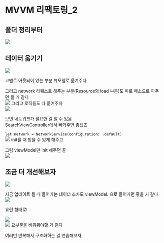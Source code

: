 # MVVM 리팩토링_2
## 폴더 정리부터  
![](https://velog.velcdn.com/images/woojusm/post/ed77d8df-3551-49ab-a56f-5b708d0590bb/image.png)

## 데이터 옮기기
![](https://velog.velcdn.com/images/woojusm/post/22718cb8-58ff-44d9-abb2-57a0bac2cb91/image.png)

코멘트 아웃되어 있는 부분 뷰모델로 옮겨주자

그리고 network 리퀘스트 해주는 부분(Resource와 load 부분)도 따로 메소드로 파주면 될 거 같다  
![](https://velog.velcdn.com/images/woojusm/post/01fef78f-0609-4589-8f0c-753b311b0c14/image.png)
그리고 로직들도 다 옮겨주자  
![](https://velog.velcdn.com/images/woojusm/post/e7ad73ef-8835-43d1-b640-0ddd4ffb932b/image.png)  

보면 네트워크가 필요한 걸 알 수 있음  
SearchViewController에서 빼와주면 좋겠죠  

`let network = NetworkService(configuration: .default)`  
![](https://velog.velcdn.com/images/woojusm/post/5e6bfe30-5786-4366-bab5-afd38d0c920e/image.png)
init될 때 받을 수 있게 해주고  

그럼 viewModel만 init 해주면 끝  
![](https://velog.velcdn.com/images/woojusm/post/6ac11a2f-2cc7-4960-b361-12b101cb6203/image.png)

## 조금 더 개선해보자 
![](https://velog.velcdn.com/images/woojusm/post/9d8aa645-d3f8-4566-864b-6162e156d95c/image.png)

지금 업데이트 될 때 들어가는 데이터 조차도 viewModel. 으로 들어가면 좋을 거 같다  
![](https://velog.velcdn.com/images/woojusm/post/d55b5911-2313-427a-b8f2-ee4607ac116c/image.png)

요런 형태로!  

![](https://velog.velcdn.com/images/woojusm/post/58c9892d-4b78-49b3-9654-0e7b536bebbb/image.png)  
![](https://velog.velcdn.com/images/woojusm/post/c707358c-c97b-4df0-be8d-de74018c25c5/image.png)
요부분을 바꿔줘야할 거 같다  

여러번 반복해서 구조화하는 걸 연습해보자  

